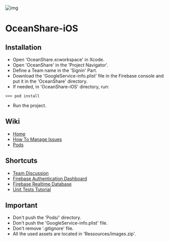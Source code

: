 ![img](https://github.com/richardbmx/OceanShare-iOS/blob/master/Ressources/logo124.png?raw=true)
# OceanShare-iOS

## Installation

* Open 'OceanShare.xcworkspace' in Xcode.
* Open 'OceanShare' in the 'Project Navigator'.
* Define a Team name in the 'Signin' Part.
* Download the 'GoogleService-info.plist' file in the Firebase console and put it in the 'OceanShare' directory.
* If needed, in 'OceanShare-iOS' directory, run:
```
>>> pod install
```
* Run the project.

## Wiki
* [Home](https://github.com/OceanShare/OceanShare-iOS/wiki)
* [How To Manage Issues](https://github.com/OceanShare/OceanShare-iOS/wiki/How-To-Manage-Issues)
* [Pods](https://github.com/OceanShare/OceanShare-iOS/wiki/Pods)

## Shortcuts
* [Team Discussion](https://github.com/orgs/OceanShare/teams/ios)
* [Firebase Authentication Dashboard](https://console.firebase.google.com/u/2/project/oceanshare-1519985626980/authentication/users)
* [Firebase Realtime Database](https://console.firebase.google.com/u/2/project/oceanshare-1519985626980/database/oceanshare-1519985626980/data)
* [Unit Tests Tutorial](https://blog.eleven-labs.com/fr/test-unitaire-swift-xcode/)

## Important
* Don't push the 'Pods/' directory.
* Don't push the 'GoogleService-info.plist' file.
* Don't remove '.gitignore' file.
* All the used assets are located in 'Ressources/images.zip'.
